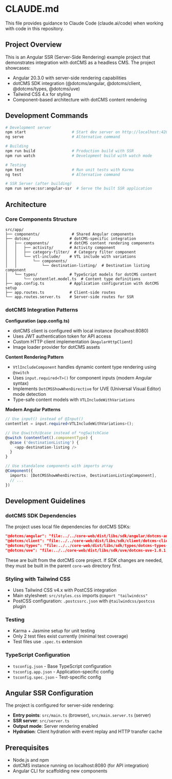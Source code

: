 # CLAUDE.md

This file provides guidance to Claude Code (claude.ai/code) when working with code in this repository.

## Project Overview

This is an Angular SSR (Server-Side Rendering) example project that demonstrates integration with dotCMS as a headless CMS. The project showcases:

- Angular 20.3.0 with server-side rendering capabilities
- dotCMS SDK integration (@dotcms/angular, @dotcms/client, @dotcms/types, @dotcms/uve)
- Tailwind CSS 4.x for styling
- Component-based architecture with dotCMS content rendering

## Development Commands

```bash
# Development server
npm start                    # Start dev server on http://localhost:4200
ng serve                     # Alternative command

# Building
npm run build                # Production build with SSR
npm run watch                # Development build with watch mode

# Testing
npm test                     # Run unit tests with Karma
ng test                      # Alternative command

# SSR Server (after building)
npm run serve:ssr:angular-ssr  # Serve the built SSR application
```

## Architecture

### Core Components Structure
```
src/app/
├── components/              # Shared Angular components
├── dotcms/                 # dotCMS-specific integration
│   ├── components/         # dotCMS content rendering components
│   │   ├── activity/       # Activity component
│   │   ├── category-filter/  # Category filter component
│   │   └── vtl-include/    # VTL include with variations
│   │       └── components/
│   │           └── destination-listing/  # Destination listing component
│   └── types/              # TypeScript models for dotCMS content
│       └── contentlet.model.ts  # Content type definitions
├── app.config.ts           # Application configuration with dotCMS setup
├── app.routes.ts           # Client-side routes
└── app.routes.server.ts    # Server-side routes for SSR
```

### dotCMS Integration Patterns

**Configuration (app.config.ts)**
- dotCMS client is configured with local instance (localhost:8080)
- Uses JWT authentication token for API access
- Custom HTTP client implementation (`AngularHttpClient`)
- Image loader provider for dotCMS assets

**Content Rendering Pattern**
- `VtlIncludeComponent` handles dynamic content type rendering using `@switch`
- Uses `input.required<T>()` for component inputs (modern Angular syntax)
- Implements `DotCMSShowWhenDirective` for UVE (Universal Visual Editor) mode detection
- Type-safe content models with `VTLIncludeWithVariations`

**Modern Angular Patterns**
```typescript
// Use input() instead of @Input()
contentlet = input.required<VTLIncludeWithVariations>();

// Use @switch/@case instead of *ngSwitchCase
@switch (contentlet().componentType) {
  @case ('destinationListing') {
    <app-destination-listing />
  }
}

// Use standalone components with imports array
@Component({
  imports: [DotCMSShowWhenDirective, DestinationListingComponent],
  // ...
})
```

## Development Guidelines

### dotCMS SDK Dependencies
The project uses local file dependencies for dotCMS SDKs:
```json
"@dotcms/angular": "file:../../core-web/dist/libs/sdk/angular/dotcms-angular-1.0.1.tgz"
"@dotcms/client": "file:../../core-web/dist/libs/sdk/client/dotcms-client-1.1.0.tgz"
"@dotcms/types": "file:../../core-web/dist/libs/sdk/types/dotcms-types-1.1.0.tgz"
"@dotcms/uve": "file:../../core-web/dist/libs/sdk/uve/dotcms-uve-1.0.1.tgz"
```

These are built from the dotCMS core project. If SDK changes are needed, they must be built in the parent `core-web` directory first.

### Styling with Tailwind CSS
- Uses Tailwind CSS v4.x with PostCSS integration
- Main stylesheet: `src/styles.css` imports `@import "tailwindcss"`
- PostCSS configuration: `.postcssrc.json` with `@tailwindcss/postcss` plugin

### Testing
- Karma + Jasmine setup for unit testing
- Only 2 test files exist currently (minimal test coverage)
- Test files use `.spec.ts` extension

### TypeScript Configuration
- `tsconfig.json` - Base TypeScript configuration
- `tsconfig.app.json` - Application-specific config
- `tsconfig.spec.json` - Test-specific config

## Angular SSR Configuration

The project is configured for server-side rendering:
- **Entry points**: `src/main.ts` (browser), `src/main.server.ts` (server)
- **SSR server**: `src/server.ts`
- **Output mode**: Server rendering enabled
- **Hydration**: Client hydration with event replay and HTTP transfer cache

## Prerequisites

- Node.js and npm
- dotCMS instance running on localhost:8080 (for API integration)
- Angular CLI for scaffolding new components